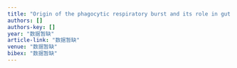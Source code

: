 ```yaml
---
title: "Origin of the phagocytic respiratory burst and its role in gut epithelial phagocytosis in a basal chordate"
authors: []
authors-key: []
year: "数据暂缺"
article-link: "数据暂缺"
venue: "数据暂缺"
bibex: "数据暂缺"
---
```


